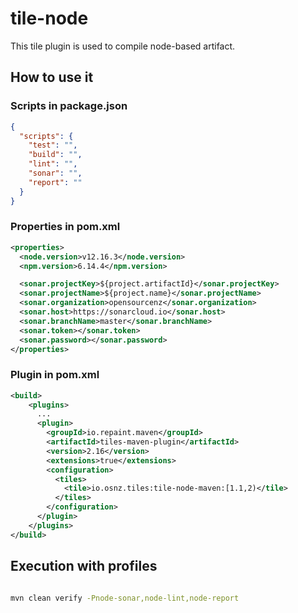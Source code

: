 # tile-node

This tile plugin is used to compile node-based artifact.

## How to use it

### Scripts in package.json

```json
{
  "scripts": {
    "test": "",
    "build": "",
    "lint": "",
    "sonar": "",
    "report": ""
  }
}
```

### Properties in pom.xml

```xml
<properties>
  <node.version>v12.16.3</node.version>
  <npm.version>6.14.4</npm.version>

  <sonar.projectKey>${project.artifactId}</sonar.projectKey>
  <sonar.projectName>${project.name}</sonar.projectName>
  <sonar.organization>opensourcenz</sonar.organization>
  <sonar.host>https://sonarcloud.io</sonar.host>
  <sonar.branchName>master</sonar.branchName>
  <sonar.token></sonar.token>
  <sonar.password></sonar.password>
</properties>
```

### Plugin in pom.xml

```xml
<build>
    <plugins>
      ...
      <plugin>
        <groupId>io.repaint.maven</groupId>
        <artifactId>tiles-maven-plugin</artifactId>
        <version>2.16</version>
        <extensions>true</extensions>
        <configuration>
          <tiles>
            <tile>io.osnz.tiles:tile-node-maven:[1.1,2)</tile>
          </tiles>
        </configuration>
      </plugin>
    </plugins>
</build>
```

## Execution with profiles

```bash

mvn clean verify -Pnode-sonar,node-lint,node-report

```
